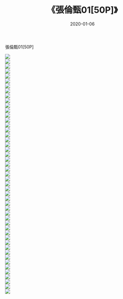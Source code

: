 ﻿---
layout: post
title:  《張倫甄01[50P]》
date:   2020-01-06
img: http://pic.660000.xyz/1:down/唯美/2020/張倫甄01[50P]/000.jpg
categories: [美女, 清纯, 唯美]
---

張倫甄01[50P]

  ![](http://pic.660000.xyz/1:down/唯美/2020/張倫甄01[50P]/001.jpg) <br> ![](http://pic.660000.xyz/1:down/唯美/2020/張倫甄01[50P]/002.jpg) <br> ![](http://pic.660000.xyz/1:down/唯美/2020/張倫甄01[50P]/003.jpg) <br> ![](http://pic.660000.xyz/1:down/唯美/2020/張倫甄01[50P]/004.jpg) <br> ![](http://pic.660000.xyz/1:down/唯美/2020/張倫甄01[50P]/005.jpg) <br> ![](http://pic.660000.xyz/1:down/唯美/2020/張倫甄01[50P]/006.jpg) <br> ![](http://pic.660000.xyz/1:down/唯美/2020/張倫甄01[50P]/007.jpg) <br> ![](http://pic.660000.xyz/1:down/唯美/2020/張倫甄01[50P]/008.jpg) <br> ![](http://pic.660000.xyz/1:down/唯美/2020/張倫甄01[50P]/009.jpg) <br> ![](http://pic.660000.xyz/1:down/唯美/2020/張倫甄01[50P]/010.jpg) <br> ![](http://pic.660000.xyz/1:down/唯美/2020/張倫甄01[50P]/011.jpg) <br> ![](http://pic.660000.xyz/1:down/唯美/2020/張倫甄01[50P]/012.jpg) <br> ![](http://pic.660000.xyz/1:down/唯美/2020/張倫甄01[50P]/013.jpg) <br> ![](http://pic.660000.xyz/1:down/唯美/2020/張倫甄01[50P]/014.jpg) <br> ![](http://pic.660000.xyz/1:down/唯美/2020/張倫甄01[50P]/015.jpg) <br> ![](http://pic.660000.xyz/1:down/唯美/2020/張倫甄01[50P]/016.jpg) <br> ![](http://pic.660000.xyz/1:down/唯美/2020/張倫甄01[50P]/017.jpg) <br> ![](http://pic.660000.xyz/1:down/唯美/2020/張倫甄01[50P]/018.jpg) <br> ![](http://pic.660000.xyz/1:down/唯美/2020/張倫甄01[50P]/019.jpg) <br> ![](http://pic.660000.xyz/1:down/唯美/2020/張倫甄01[50P]/020.jpg) <br> ![](http://pic.660000.xyz/1:down/唯美/2020/張倫甄01[50P]/021.jpg) <br> ![](http://pic.660000.xyz/1:down/唯美/2020/張倫甄01[50P]/022.jpg) <br> ![](http://pic.660000.xyz/1:down/唯美/2020/張倫甄01[50P]/023.jpg) <br> ![](http://pic.660000.xyz/1:down/唯美/2020/張倫甄01[50P]/024.jpg) <br> ![](http://pic.660000.xyz/1:down/唯美/2020/張倫甄01[50P]/025.jpg) <br> ![](http://pic.660000.xyz/1:down/唯美/2020/張倫甄01[50P]/026.jpg) <br> ![](http://pic.660000.xyz/1:down/唯美/2020/張倫甄01[50P]/027.jpg) <br> ![](http://pic.660000.xyz/1:down/唯美/2020/張倫甄01[50P]/028.jpg) <br> ![](http://pic.660000.xyz/1:down/唯美/2020/張倫甄01[50P]/029.jpg) <br> ![](http://pic.660000.xyz/1:down/唯美/2020/張倫甄01[50P]/030.jpg) <br> ![](http://pic.660000.xyz/1:down/唯美/2020/張倫甄01[50P]/031.jpg) <br> ![](http://pic.660000.xyz/1:down/唯美/2020/張倫甄01[50P]/032.jpg) <br> ![](http://pic.660000.xyz/1:down/唯美/2020/張倫甄01[50P]/033.jpg) <br> ![](http://pic.660000.xyz/1:down/唯美/2020/張倫甄01[50P]/034.jpg) <br> ![](http://pic.660000.xyz/1:down/唯美/2020/張倫甄01[50P]/035.jpg) <br> ![](http://pic.660000.xyz/1:down/唯美/2020/張倫甄01[50P]/036.jpg) <br> ![](http://pic.660000.xyz/1:down/唯美/2020/張倫甄01[50P]/037.jpg) <br> ![](http://pic.660000.xyz/1:down/唯美/2020/張倫甄01[50P]/038.jpg) <br> ![](http://pic.660000.xyz/1:down/唯美/2020/張倫甄01[50P]/039.jpg) <br> ![](http://pic.660000.xyz/1:down/唯美/2020/張倫甄01[50P]/040.jpg) <br> ![](http://pic.660000.xyz/1:down/唯美/2020/張倫甄01[50P]/041.jpg) <br> ![](http://pic.660000.xyz/1:down/唯美/2020/張倫甄01[50P]/042.jpg) <br> ![](http://pic.660000.xyz/1:down/唯美/2020/張倫甄01[50P]/043.jpg) <br> ![](http://pic.660000.xyz/1:down/唯美/2020/張倫甄01[50P]/044.jpg) <br> ![](http://pic.660000.xyz/1:down/唯美/2020/張倫甄01[50P]/045.jpg) <br> ![](http://pic.660000.xyz/1:down/唯美/2020/張倫甄01[50P]/046.jpg) <br> ![](http://pic.660000.xyz/1:down/唯美/2020/張倫甄01[50P]/047.jpg) <br> ![](http://pic.660000.xyz/1:down/唯美/2020/張倫甄01[50P]/048.jpg) <br> ![](http://pic.660000.xyz/1:down/唯美/2020/張倫甄01[50P]/049.jpg) <br>